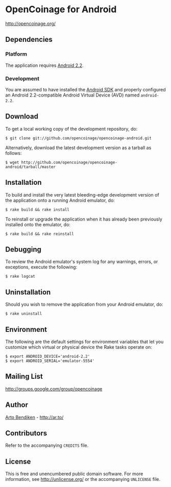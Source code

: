 OpenCoinage for Android
=======================

<http://opencoinage.org/>

Dependencies
------------

### Platform

The application requires [Android 2.2][].

### Development

You are assumed to have installed the [Android SDK][] and properly
configured an Android 2.2-compatible Android Virtual Device (AVD) named
`android-2.2`.

Download
--------

To get a local working copy of the development repository, do:

    $ git clone git://github.com/opencoinage/opencoinage-android.git

Alternatively, download the latest development version as a tarball as
follows:

    $ wget http://github.com/opencoinage/opencoinage-android/tarball/master

Installation
------------

To build and install the very latest bleeding-edge development version of
the application onto a running Android emulator, do:

    $ rake build && rake install

To reinstall or upgrade the application when it has already been previously
installed onto the emulator, do:

    $ rake build && rake reinstall

Debugging
---------

To review the Android emulator's system log for any warnings, errors, or
exceptions, execute the following:

    $ rake logcat

Uninstallation
--------------

Should you wish to remove the application from your Android emulator, do:

    $ rake uninstall

Environment
-----------

The following are the default settings for environment variables that let
you customize which virtual or physical device the Rake tasks operate on:

    $ export ANDROID_DEVICE='android-2.2'
    $ export ANDROID_SERIAL='emulator-5554'

Mailing List
------------

<http://groups.google.com/group/opencoinage>

Author
------

[Arto Bendiken](mailto:arto.bendiken@gmail.com) - <http://ar.to/>

Contributors
------------

Refer to the accompanying `CREDITS` file.

License
-------

This is free and unencumbered public domain software. For more information,
see <http://unlicense.org/> or the accompanying `UNLICENSE` file.

[Android SDK]: http://developer.android.com/sdk/
[Android 2.2]: http://developer.android.com/sdk/android-2.2.html
